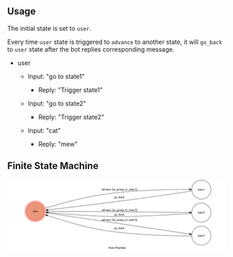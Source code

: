 ## Usage
The initial state is set to `user`.

Every time `user` state is triggered to `advance` to another state, it will `go_back` to `user` state after the bot replies corresponding message.

* user
	* Input: "go to state1"
		* Reply: "Trigger state1"

	* Input: "go to state2"
		* Reply: "Trigger state2"
		
	* Input: "cat"
		* Reply: "mew"

## Finite State Machine
![fsm](./img/show-fsm.png)